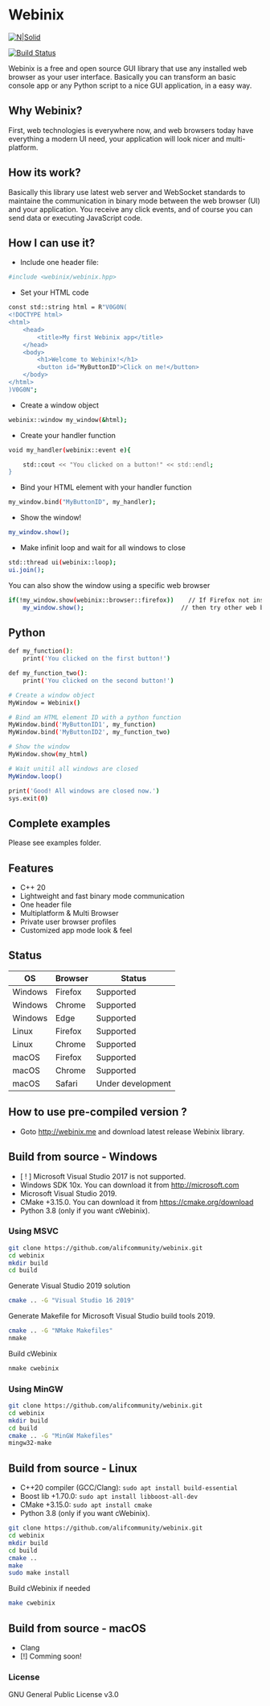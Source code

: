 # Webinix

[![N|Solid](https://raw.githubusercontent.com/alifcommunity/webinix/main/screenshot.png)](https://github.com/alifcommunity/webinix)

[![Build Status](https://img.shields.io/github/issues/alifcommunity/webinix.svg?branch=master)](https://github.com/alifcommunity/webinix)

Webinix is a free and open source GUI library that use any installed web browser as your user interface. Basically you can transform an basic console app or any Python script to a nice GUI application, in a easy way.

## Why Webinix?

First, web technologies is everywhere now, and web browsers today have everything a modern UI need, your application will look nicer and multi-platform.

## How its work?

Basically this library use latest web server and WebSocket standards to maintaine the communication in binary mode between the web browser (UI) and your application. You receive any click events, and of course you can send data or executing JavaScript code. 

## How I can use it?

- Include one header file:
```sh
#include <webinix/webinix.hpp>
```

- Set your HTML code
```sh
const std::string html = R"V0G0N(
<!DOCTYPE html>
<html>
	<head>
		<title>My first Webinix app</title>
	</head>
	<body>
		<h1>Welcome to Webinix!</h1>
		<button id="MyButtonID">Click on me!</button>
	</body>
</html>
)V0G0N";
```

- Create a window object
```sh
webinix::window my_window(&html);
```

- Create your handler function
```sh
void my_handler(webinix::event e){

    std::cout << "You clicked on a button!" << std::endl;
}
```

- Bind your HTML element with your handler function
```sh
my_window.bind("MyButtonID", my_handler);
```

- Show the window!
```sh
my_window.show();
```

- Make infinit loop and wait for all windows to close
```sh
std::thread ui(webinix::loop);
ui.join();
```

You can also show the window using a specific web browser

```sh
if(!my_window.show(webinix::browser::firefox))    // If Firefox not installed
    my_window.show();                           // then try other web browsers.
```

## Python

```sh
def my_function():
    print('You clicked on the first button!')

def my_function_two():
    print('You clicked on the second button!')

# Create a window object
MyWindow = Webinix()

# Bind am HTML element ID with a python function
MyWindow.bind('MyButtonID1', my_function)
MyWindow.bind('MyButtonID2', my_function_two)

# Show the window
MyWindow.show(my_html)

# Wait unitil all windows are closed
MyWindow.loop()

print('Good! All windows are closed now.')
sys.exit(0)
```

## Complete examples

Please see examples folder.

## Features

- C++ 20 
- Lightweight and fast binary mode communication 
- One header file 
- Multiplatform & Multi Browser 
- Private user browser profiles 
- Customized app mode look & feel

## Status

| OS | Browser  | Status |
| ------ | ------ | ------ |
| Windows | Firefox | Supported |
| Windows | Chrome | Supported |
| Windows | Edge | Supported |
| Linux | Firefox | Supported |
| Linux | Chrome | Supported |
| macOS | Firefox | Supported |
| macOS | Chrome | Supported |
| macOS | Safari | Under development |

## How to use pre-compiled version ?

- Goto http://webinix.me and download latest release Webinix library.

## Build from source - Windows
- [ ! ] Microsoft Visual Studio 2017 is not supported. 
- Windows SDK 10x. You can download it from http://microsoft.com 
- Microsoft Visual Studio 2019.
- CMake +3.15.0. You can download it from https://cmake.org/download
- Python 3.8 (only if you want cWebinix).

### Using MSVC
```sh
git clone https://github.com/alifcommunity/webinix.git
cd webinix
mkdir build
cd build
```

Generate Visual Studio 2019 solution
```sh
cmake .. -G "Visual Studio 16 2019"
```

Generate Makefile for Microsoft Visual Studio build tools 2019.
```sh
cmake .. -G "NMake Makefiles"
nmake
```

Build cWebinix
```sh
nmake cwebinix
```

### Using MinGW
```sh
git clone https://github.com/alifcommunity/webinix.git
cd webinix
mkdir build
cd build
cmake .. -G "MinGW Makefiles"
mingw32-make
```

## Build from source - Linux
- C++20 compiler (GCC/Clang): ```sudo apt install build-essential```
- Boost lib +1.70.0: ```sudo apt install libboost-all-dev```
- CMake +3.15.0: ```sudo apt install cmake```
- Python 3.8 (only if you want cWebinix).

```sh
git clone https://github.com/alifcommunity/webinix.git
cd webinix
mkdir build
cd build
cmake ..
make
sudo make install
```

Build cWebinix if needed
```sh
make cwebinix
```

## Build from source - macOS
- Clang
- [!] Comming soon!

### License

GNU General Public License v3.0
